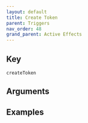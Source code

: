 ```yaml
---
layout: default
title: Create Token
parent: Triggers
nav_order: 48
grand_parent: Active Effects
---
```

## Key

`createToken`

## Arguments 

## Examples

